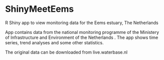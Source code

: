 # ShinyMeetEems
R Shiny app to view monitoring data for the Eems estuary, The Netherlands

App contains data from the national monitoring programme of the Ministery of Infrastructure and Environment of the Netherlands
 . The app shows time series, trend analyses and some other statistics. 

The original data can be downloaded from live.waterbase.nl

